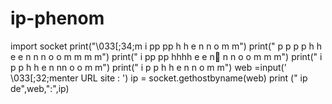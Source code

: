 # ip-phenom
import socket
print("\033[;34;m  i pp    pp   h  h   e   n    n   o   m     m")
print("    p p   p p  h  h  e e  n n  n  o o  m m m m")
print("  i pp    pp   hhhh  e e  n  ّn n  o o  m  m  m")
print("  i p     p    h  h   e   n   nn  o o  m     m")
print("  i p     p    h  h    e  n    n   o   m     m")
web =input('       \033[;32;menter URL site : ')
ip = socket.gethostbyname(web)
print ("      ip de",web,":",ip)
      
